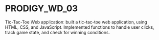 # PRODIGY_WD_03
Tic-Tac-Toe Web application: built a tic-tac-toe web application, using HTML, CSS, and JavaScript. Implemented functions to handle user clicks, track game state, and check for winning conditions.
